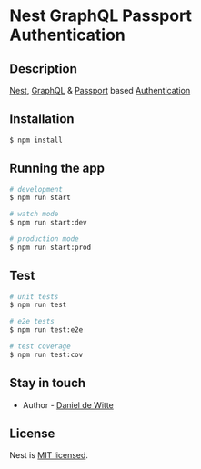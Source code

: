 <h1>Nest GraphQL Passport Authentication</h1>

## Description

[Nest](https://github.com/nestjs/nest), [GraphQL](https://graphql.org/) & [Passport](http://www.passportjs.org/) based [Authentication](https://en.wikipedia.org/wiki/Authentication)

## Installation

```bash
$ npm install
```

## Running the app

```bash
# development
$ npm run start

# watch mode
$ npm run start:dev

# production mode
$ npm run start:prod
```

## Test

```bash
# unit tests
$ npm run test

# e2e tests
$ npm run test:e2e

# test coverage
$ npm run test:cov
```

## Stay in touch

- Author - [Daniel de Witte](https://dewitte.info)

## License

Nest is [MIT licensed](LICENSE).
